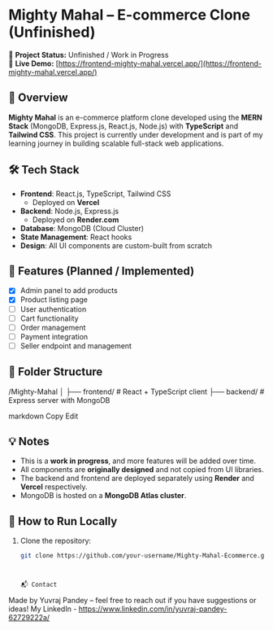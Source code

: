 # Mighty Mahal – E-commerce Clone (Unfinished)

🚧 **Project Status:** Unfinished / Work in Progress  
🔗 **Live Demo:** [https://frontend-mighty-mahal.vercel.app/](https://frontend-mighty-mahal.vercel.app/)

## 📌 Overview

**Mighty Mahal** is an e-commerce platform clone developed using the **MERN Stack** (MongoDB, Express.js, React.js, Node.js) with **TypeScript** and **Tailwind CSS**. This project is currently under development and is part of my learning journey in building scalable full-stack web applications.

## 🛠 Tech Stack

- **Frontend**: React.js, TypeScript, Tailwind CSS  
  - Deployed on **Vercel**
- **Backend**: Node.js, Express.js  
  - Deployed on **Render.com**
- **Database**: MongoDB (Cloud Cluster)
- **State Management**: React hooks
- **Design**: All UI components are custom-built from scratch

## 📂 Features (Planned / Implemented)

- [x] Admin panel to add products
- [x] Product listing page
- [ ] User authentication
- [ ] Cart functionality
- [ ] Order management
- [ ] Payment integration
- [ ] Seller endpoint and management

## 📁 Folder Structure


/Mighty-Mahal
│
├── frontend/ # React + TypeScript client
├── backend/ # Express server with MongoDB

markdown
Copy
Edit

## 💡 Notes

- This is a **work in progress**, and more features will be added over time.
- All components are **originally designed** and not copied from UI libraries.
- The backend and frontend are deployed separately using **Render** and **Vercel** respectively.
- MongoDB is hosted on a **MongoDB Atlas cluster**.

## 🚀 How to Run Locally

1. Clone the repository:
   ```bash
   git clone https://github.com/your-username/Mighty-Mahal-Ecommerce.git



   📬 Contact
Made by Yuvraj Pandey – feel free to reach out if you have suggestions or ideas!
My LinkedIn - https://www.linkedin.com/in/yuvraj-pandey-62729222a/


